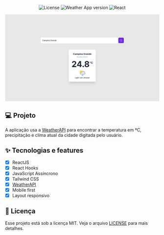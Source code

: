 <p align="center">
  <img alt="License" src="https://img.shields.io/badge/License-MIT-7C3AED?style=for-the-badge">

  <img alt="Weather App version" src="https://img.shields.io/badge/Weather%20App-v1.0-7C3AED?style=for-the-badge">

  <img alt="React" src="https://img.shields.io/badge/React-20232A?style=for-the-badge&logo=react&logoColor=61DAFB">
</p>

![cover](.github/preview.png)

## 💻 Projeto

A aplicação usa a [WeatherAPI](https://www.weatherapi.com) para encontrar a temperatura em ºC, precipitação e clima atual da cidade digitada pelo usuário.

## ✨ Tecnologias e features

- [x] ReactJS
- [x] React Hooks
- [x] JavaScript Assíncrono
- [x] Tailwind CSS
- [x] [WeatherAPI](https://www.weatherapi.com)
- [x] Mobile first
- [x] Layout responsivo

## 📄 Licença

Esse projeto está sob a licença MIT. Veja o arquivo [LICENSE](.github/LICENSE.md) para mais detalhes.
